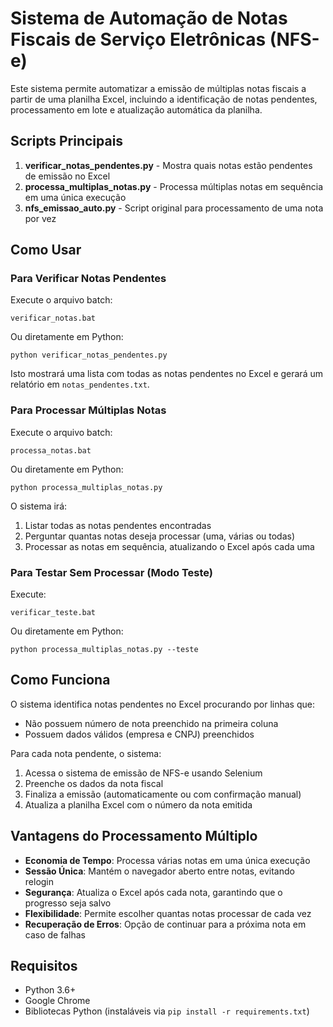 # Sistema de Automação de Notas Fiscais de Serviço Eletrônicas (NFS-e)

Este sistema permite automatizar a emissão de múltiplas notas fiscais a partir de uma planilha Excel, incluindo a identificação de notas pendentes, processamento em lote e atualização automática da planilha.

## Scripts Principais

1. **verificar_notas_pendentes.py** - Mostra quais notas estão pendentes de emissão no Excel
2. **processa_multiplas_notas.py** - Processa múltiplas notas em sequência em uma única execução
3. **nfs_emissao_auto.py** - Script original para processamento de uma nota por vez

## Como Usar

### Para Verificar Notas Pendentes

Execute o arquivo batch:
```
verificar_notas.bat
```

Ou diretamente em Python:
```
python verificar_notas_pendentes.py
```

Isto mostrará uma lista com todas as notas pendentes no Excel e gerará um relatório em `notas_pendentes.txt`.

### Para Processar Múltiplas Notas

Execute o arquivo batch:
```
processa_notas.bat
```

Ou diretamente em Python:
```
python processa_multiplas_notas.py
```

O sistema irá:
1. Listar todas as notas pendentes encontradas
2. Perguntar quantas notas deseja processar (uma, várias ou todas)
3. Processar as notas em sequência, atualizando o Excel após cada uma

### Para Testar Sem Processar (Modo Teste)

Execute:
```
verificar_teste.bat
```

Ou diretamente em Python:
```
python processa_multiplas_notas.py --teste
```

## Como Funciona

O sistema identifica notas pendentes no Excel procurando por linhas que:
- Não possuem número de nota preenchido na primeira coluna
- Possuem dados válidos (empresa e CNPJ) preenchidos

Para cada nota pendente, o sistema:
1. Acessa o sistema de emissão de NFS-e usando Selenium
2. Preenche os dados da nota fiscal
3. Finaliza a emissão (automaticamente ou com confirmação manual)
4. Atualiza a planilha Excel com o número da nota emitida

## Vantagens do Processamento Múltiplo

- **Economia de Tempo**: Processa várias notas em uma única execução
- **Sessão Única**: Mantém o navegador aberto entre notas, evitando relogin
- **Segurança**: Atualiza o Excel após cada nota, garantindo que o progresso seja salvo
- **Flexibilidade**: Permite escolher quantas notas processar de cada vez
- **Recuperação de Erros**: Opção de continuar para a próxima nota em caso de falhas

## Requisitos

- Python 3.6+
- Google Chrome
- Bibliotecas Python (instaláveis via `pip install -r requirements.txt`)
